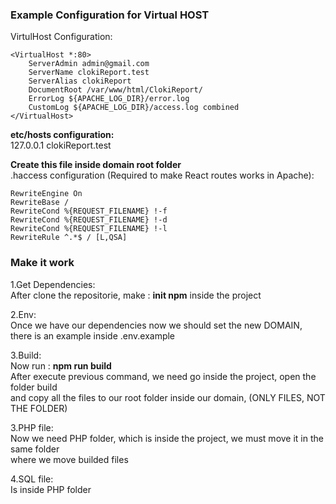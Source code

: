 <h3 class="code-line" data-line-start=1 data-line-end=2 ><a id="Example_Configuration_for_Virtual_HOST_1"></a>Example Configuration for Virtual HOST</h3>
<p class="has-line-data" data-line-start="2" data-line-end="3">VirtulHost Configuration:</p>
<pre><code>&lt;VirtualHost *:80&gt;
    ServerAdmin admin@gmail.com
    ServerName clokiReport.test
    ServerAlias clokiReport
    DocumentRoot /var/www/html/ClokiReport/
    ErrorLog ${APACHE_LOG_DIR}/error.log
    CustomLog ${APACHE_LOG_DIR}/access.log combined
&lt;/VirtualHost&gt;
</code></pre>
<p class="has-line-data" data-line-start="14" data-line-end="16"><strong>etc/hosts configuration:</strong><br>
127.0.0.1 clokiReport.test</p>
<p class="has-line-data" data-line-start="17" data-line-end="19"><strong>Create this file inside domain root folder</strong><br>
.haccess configuration (Required to make React routes works in Apache):</p>
<pre><code>RewriteEngine On
RewriteBase /
RewriteCond %{REQUEST_FILENAME} !-f
RewriteCond %{REQUEST_FILENAME} !-d
RewriteCond %{REQUEST_FILENAME} !-l
RewriteRule ^.*$ / [L,QSA]
</code></pre>
<h3 class="code-line" data-line-start=27 data-line-end=28 ><a id="Make_it_work_27"></a>Make it work</h3>
<p class="has-line-data" data-line-start="29" data-line-end="31">1.Get Dependencies:<br>
After clone the repositorie, make : <strong>init npm</strong> inside the project</p>
<p class="has-line-data" data-line-start="32" data-line-end="35">2.Env:<br>
Once we have our dependencies now we should set the new DOMAIN,<br>
there is an example inside .env.example</p>
<p class="has-line-data" data-line-start="36" data-line-end="40">3.Build:<br>
Now run : <strong>npm run build</strong><br>
After execute previous command, we need go inside the project, open the folder build<br>
and copy all the files to our root folder inside our domain, (ONLY FILES, NOT THE FOLDER)</p>
<p class="has-line-data" data-line-start="41" data-line-end="44">3.PHP file:<br>
Now we need PHP folder, which is inside the project, we must move it in the same folder<br>
where we move builded files</p>
<p class="has-line-data" data-line-start="45" data-line-end="47">4.SQL file:<br>
Is inside PHP folder</p>